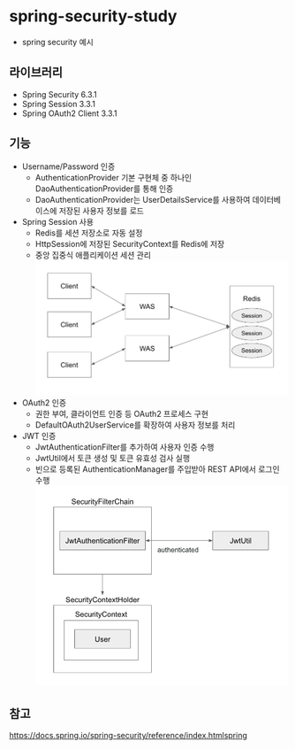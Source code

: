 # spring-security-study

- spring security 예시

## 라이브러리

- Spring Security 6.3.1
- Spring Session 3.3.1
- Spring OAuth2 Client 3.3.1

## 기능

- Username/Password 인증
    - AuthenticationProvider 기본 구현체 중 하나인 DaoAuthenticationProvider를 통해 인증
    - DaoAuthenticationProvider는 UserDetailsService를 사용하여 데이터베이스에 저장된 사용자 정보를 로드
- Spring Session 사용
    - Redis를 세션 저장소로 자동 설정
    - HttpSession에 저장된 SecurityContext를 Redis에 저장
    - 중앙 집중식 애플리케이션 세션 관리
      ![img1.png](./src/main/resources/static/img1.png)
- OAuth2 인증
    - 권한 부여, 클라이언트 인증 등 OAuth2 프로세스 구현
    - DefaultOAuth2UserService를 확장하여 사용자 정보를 처리
- JWT 인증
    - JwtAuthenticationFilter를 추가하여 사용자 인증 수행
    - JwtUtil에서 토큰 생성 및 토큰 유효성 검사 실행
    - 빈으로 등록된 AuthenticationManager를 주입받아 REST API에서 로그인 수행
      ![img2.png](./src/main/resources/static/img2.png)

## 참고

https://docs.spring.io/spring-security/reference/index.htmlspring
